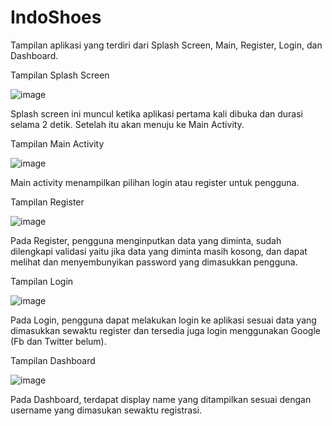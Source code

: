 # IndoShoes


Tampilan aplikasi yang terdiri dari Splash Screen, Main, Register, Login, dan Dashboard.

Tampilan Splash Screen

![image](https://user-images.githubusercontent.com/86703933/163184129-f28df9df-aa14-4ac5-9f3e-264235b11e7b.png)

Splash screen ini muncul ketika aplikasi pertama kali dibuka dan durasi selama 2 detik. Setelah itu akan menuju ke Main Activity.



Tampilan Main Activity

![image](https://user-images.githubusercontent.com/86703933/163184715-03bbffa5-4ca0-4e5f-a6f1-878517a8bebe.png)

Main activity menampilkan pilihan login atau register untuk pengguna.



Tampilan Register

![image](https://user-images.githubusercontent.com/86703933/163185875-7fe62fe4-5850-46fd-9bca-0eb655cfda9f.png)

Pada Register, pengguna menginputkan data yang diminta, sudah dilengkapi validasi yaitu jika data yang diminta masih kosong, dan dapat melihat dan menyembunyikan password yang dimasukkan pengguna.



Tampilan Login

![image](https://user-images.githubusercontent.com/86703933/163186337-5acd019d-cdc7-4ebc-ad4a-01abe7d2ea3c.png)

Pada Login, pengguna dapat melakukan login ke aplikasi sesuai data yang dimasukkan sewaktu register dan tersedia juga login menggunakan Google (Fb dan Twitter belum).



Tampilan Dashboard

![image](https://user-images.githubusercontent.com/86703933/163186648-2025ca72-11b9-444b-99d3-6eb16d3a535e.png)

Pada Dashboard, terdapat display name yang ditampilkan sesuai dengan username yang dimasukan sewaktu registrasi.
